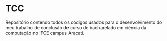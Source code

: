 # TCC
Repositório contendo todos os códigos usados para o desenvolvimento do meu trabalho de conclusão de curso de bacharelado em ciência da computação no IFCE campus Aracati.
